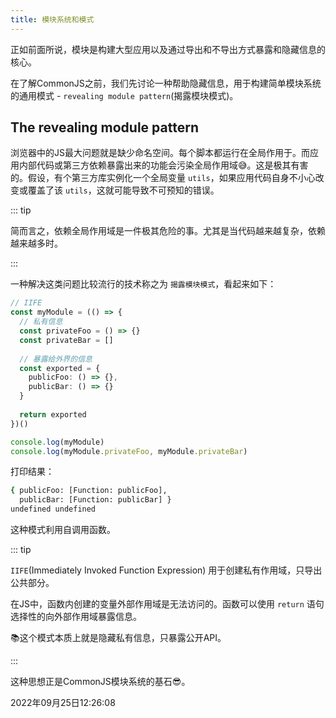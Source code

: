 ```yaml
---
title: 模块系统和模式
---
```


正如前面所说，模块是构建大型应用以及通过导出和不导出方式暴露和隐藏信息的核心。

在了解CommonJS之前，我们先讨论一种帮助隐藏信息，用于构建简单模块系统的通用模式 - `revealing module pattern`(揭露模块模式)。



## The revealing module pattern

浏览器中的JS最大问题就是缺少命名空间。每个脚本都运行在全局作用于。而应用内部代码或第三方依赖暴露出来的功能会污染全局作用域😅。这是极其有害的。假设，有个第三方库实例化一个全局变量 `utils`，如果应用代码自身不小心改变或覆盖了该 `utils`，这就可能导致不可预知的错误。

::: tip

简而言之，依赖全局作用域是一件极其危险的事。尤其是当代码越来越复杂，依赖越来越多时。

:::

一种解决这类问题比较流行的技术称之为 `揭露模块模式`，看起来如下：

```typescript {3,7}
// IIFE
const myModule = (() => {
  // 私有信息
  const privateFoo = () => {}
  const privateBar = []
  
  // 暴露给外界的信息
  const exported = {
    publicFoo: () => {},
    publicBar: () => {}
  }
  
  return exported
})()

console.log(myModule)
console.log(myModule.privateFoo, myModule.privateBar)
```

打印结果：

```bash
{ publicFoo: [Function: publicFoo],
  publicBar: [Function: publicBar] }
undefined undefined
```



这种模式利用自调用函数。

::: tip

`IIFE`(Immediately Invoked Function Expression) 用于创建私有作用域，只导出公共部分。

在JS中，函数内创建的变量外部作用域是无法访问的。函数可以使用 `return` 语句选择性的向外部作用域暴露信息。

📚这个模式本质上就是隐藏私有信息，只暴露公开API。

:::

这种思想正是CommonJS模块系统的基石😎。



2022年09月25日12:26:08

